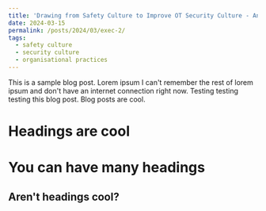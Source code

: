 ```yaml
---
title: 'Drawing from Safety Culture to Improve OT Security Culture - An Executive Summary'
date: 2024-03-15
permalink: /posts/2024/03/exec-2/
tags:
  - safety culture
  - security culture
  - organisational practices
---
```


This is a sample blog post. Lorem ipsum I can't remember the rest of lorem ipsum and don't have an internet connection right now. Testing testing testing this blog post. Blog posts are cool.

Headings are cool
======

You can have many headings
======

Aren't headings cool?
------